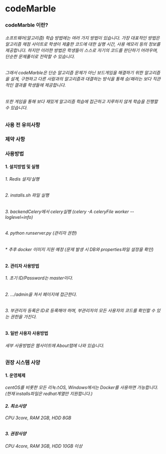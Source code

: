 <H1>codeMarble


<H3>codeMarble 이란?
<H6>소프트웨어(알고리즘) 학습 방법에는 여러 가지 방법이 있습니다. 가장 대표적인 방법은 알고리즘 채점 사이트로 학생이 제출한 코드에 대한 실행 시간, 사용 메모리 등의 정보를 제공합니다. 하지만 이러한 방법은 학생들이 스스로 자기의 코드를 판단하기 어려우며, 단순한 문제풀이로 전락할 수 있습니다. 
<H6>그래서 codeMarble은 단순 알고리즘 문제가 아닌 보드게임을 해결하기 위한 알고리즘을 설계, 구현하고 다른 사람과의 알고리즘과 대결하는 방식을 통해 승/패라는 보다 직관적인 결과를 학생들에 제공합니다. 
<H6>또한 게임을 통해 보다 재밌게 알고리즘 학습에 접근하고 지루하지 않게 학습을 진행할 수 있습니다.



<H3>사용 전 유의사항


<H3>제약 사항


<H3>사용방법
<H4>1. 설치방법 및 실행
<H6> 1. Redis 설치/실행
<H6> 2. installs.sh 파일 실행
<H6> 3. backendCelery에서 celery실행 (celery -A celeryFile worker --loglevel=info)
<H6> 4. python runserver.py (관리자 권한)
<H6> * 추후 docker 이미지 지원 예정 (문제 발생 시 DB와 properties파일 설정을 확인)

<H4>2. 관리자 사용방법
<H6> 1. 초기 ID/Password는 master이다.
<H6> 2. .../admin을 쳐서 페이지에 접근한다.
<H6> 3. 부관리자 등록은 ID로 등록해야 하며, 부관리자의 모든 사용자의 코드를 확인할 수 있는 권한을 가진다.

<H4>3. 일반 사용자 사용방법
<H6>세부 사용방법은 웹사이트에 About탭에 나와 있습니다.


<H3>권장 시스템 사양
<H4>1. 운영체제
<H6>centOS를 비롯한 모든 리눅스OS, Windows에서는 Docker를 사용하면 가능합니다.
<H7>(현재 installs파일은 redhat계열만 지원합니다.)

<H4>2. 최소사양
<H6>CPU 3core, RAM 2GB, HDD 8GB

<H4>3. 권장사양
<H6>CPU 4core, RAM 3GB, HDD 10GB 이상
